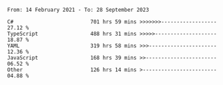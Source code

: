 <!-- [![Top Langs](https://github-readme-stats.vercel.app/api/top-langs/?username=thititongumpun&layout=compact&langs_count=7&theme=prussian)](https://github.com/thititongumpun)
[![Anurag's GitHub stats](https://github-readme-stats.vercel.app/api?username=thititongumpun&hide=stars&show_icons=true&theme=prussian)](https://github.com/thititongumpun) -->

<!--START_SECTION:waka-->

```text
From: 14 February 2021 - To: 28 September 2023

C#                         701 hrs 59 mins >>>>>>>------------------   27.12 %
TypeScript                 488 hrs 31 mins >>>>>--------------------   18.87 %
YAML                       319 hrs 58 mins >>>----------------------   12.36 %
JavaScript                 168 hrs 39 mins >>-----------------------   06.52 %
Other                      126 hrs 14 mins >------------------------   04.88 %
```

<!--END_SECTION:waka-->
